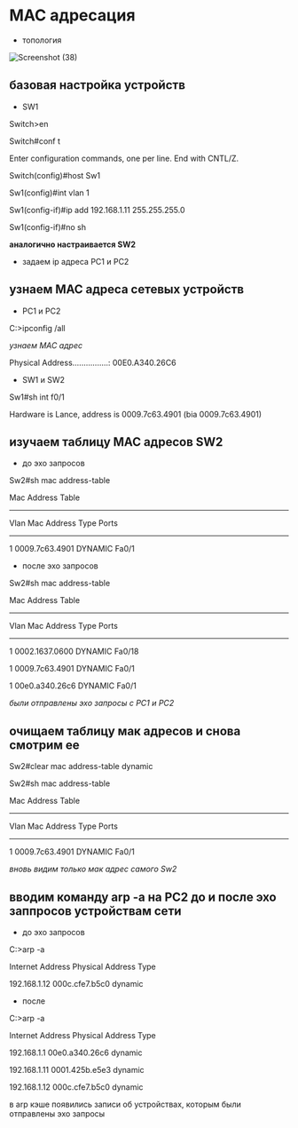 # MAC адресация

- топология

![Screenshot (38)](https://user-images.githubusercontent.com/99132039/169853542-d80fba4a-93cb-4cf6-9317-8eeeb4d89262.png)

## базовая настройка устройств 

- SW1

Switch>en

Switch#conf t

Enter configuration commands, one per line.  End with CNTL/Z.

Switch(config)#host Sw1

Sw1(config)#int vlan 1

Sw1(config-if)#ip add 192.168.1.11 255.255.255.0

Sw1(config-if)#no sh

__аналогично настраивается SW2__

- задаем ip адреса PC1 и PC2

## узнаем MAC адреса сетевых устройств

- PC1 и PC2

C:\>ipconfig /all

_узнаем MAC адрес_

Physical Address................: 00E0.A340.26C6

- SW1 и SW2

Sw1#sh int f0/1

  Hardware is Lance, address is 0009.7c63.4901 (bia 0009.7c63.4901)

## изучаем таблицу MAC адресов SW2

- до эхо запросов

Sw2#sh mac address-table 

Mac Address Table

-------------------------------------------

Vlan    Mac Address       Type        Ports

----    -----------       --------    -----

   1    0009.7c63.4901    DYNAMIC     Fa0/1 
   
- после эхо запросов

Sw2#sh mac address-table 

Mac Address Table

-------------------------------------------

Vlan    Mac Address       Type        Ports

----    -----------       --------    -----

   1    0002.1637.0600    DYNAMIC     Fa0/18
  
   1    0009.7c63.4901    DYNAMIC     Fa0/1
 
   1    00e0.a340.26c6    DYNAMIC     Fa0/1

*были отправлены эхо запросы с PC1 и PC2*

## очищаем таблицу мак адресов и снова смотрим ее

Sw2#clear mac address-table dynamic

Sw2#sh mac address-table 

Mac Address Table

-------------------------------------------

Vlan    Mac Address       Type        Ports

----    -----------       --------    -----

   1    0009.7c63.4901    DYNAMIC     Fa0/1
   
   *вновь видим только мак адрес самого Sw2*
   
   ## вводим команду arp -a на PC2 до и после эхо заппросов устройствам сети
   
   - до эхо запросов
   
   C:\>arp -a
 
 Internet Address      Physical Address      Type
 
 192.168.1.12          000c.cfe7.b5c0        dynamic
 
 - после 
 
 C:\>arp -a
  
  Internet Address      Physical Address      Type
  
  192.168.1.1           00e0.a340.26c6        dynamic
  
  192.168.1.11          0001.425b.e5e3        dynamic
  
  192.168.1.12          000c.cfe7.b5c0        dynamic

в arp кэше появились записи об устройствах, которым были отправлены эхо запросы

